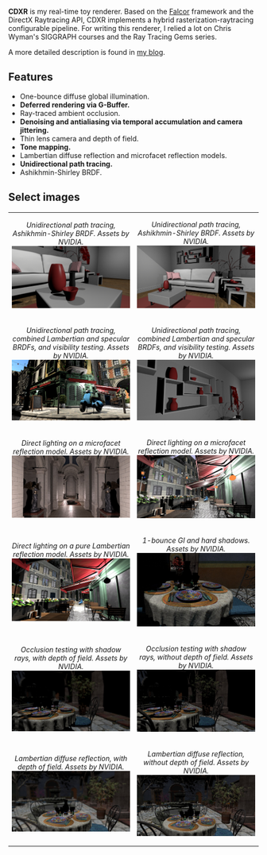 **CDXR** is my real-time toy renderer. Based on the [Falcor](https://github.com/NVIDIAGameWorks/Falcor) framework and the DirectX Raytracing API, CDXR implements a hybrid rasterization-raytracing configurable pipeline. For writing this renderer, I relied a lot on Chris Wyman's SIGGRAPH courses and the Ray Tracing Gems series.

A more detailed description is found in [my blog](https://carlos-lopez-garces.github.io/projects/cdxr/).

## Features

- One-bounce diffuse global illumination.
- **Deferred rendering via G-Buffer.** 
- Ray-traced ambient occlusion.
- **Denoising and antialiasing via temporal accumulation and camera jittering.**
- Thin lens camera and depth of field. 
- **Tone mapping.** 
- Lambertian diffuse reflection and microfacet reflection models.
- **Unidirectional path tracing.**
- Ashikhmin-Shirley BRDF.

## Select images

<table>
  <tr>
    <td><p align="center">
      <i>Unidirectional path tracing, Ashikhmin-Shirley BRDF. Assets by NVIDIA.</i>
      <img src="/images/12.png">
    </p></td>
    <td><p align="center">
      <i>Unidirectional path tracing, Ashikhmin-Shirley BRDF. Assets by NVIDIA.</i>
      <img src="/images/11.png">
    </p></td>
  </tr>

  <tr>
    <td><p align="center">
      <i>Unidirectional path tracing, combined Lambertian and specular BRDFs, and visibility testing. Assets by NVIDIA.</i>
      <img src="/images/10.png">
    </p></td>
    <td><p align="center">
      <i>Unidirectional path tracing, combined Lambertian and specular BRDFs, and visibility testing. Assets by NVIDIA.</i>
      <img src="/images/9.png">
    </p></td>
  </tr>

  <tr>
    <td><p align="center">
      <i>Direct lighting on a microfacet reflection model. Assets by NVIDIA.</i>
      <img src="/images/8.png">
    </p></td>
    <td><p align="center">
      <i>Direct lighting on a microfacet reflection model. Assets by NVIDIA.</i>
      <img src="/images/6.png">
    </p></td>
  </tr>

  <tr>
    <td><p align="center">
      <i>Direct lighting on a pure Lambertian reflection model. Assets by NVIDIA.</i>
      <img src="/images/7.png">
    </p></td>
    <td><p align="center">
      <i>1-bounce GI and hard shadows. Assets by NVIDIA.</i>
      <img src="/images/5.png">
    </p></td>
  </tr>

  <tr>
    <td><p align="center">
      <i>Occlusion testing with shadow rays, with depth of field. Assets by NVIDIA.</i>
      <img src="/images/3.png">
    </p></td>
    <td><p align="center">
      <i>Occlusion testing with shadow rays, without depth of field. Assets by NVIDIA.</i>
      <img src="/images/4.png">
    </p></td>
  </tr>

  <tr>
    <td><p align="center">
      <i>Lambertian diffuse reflection, with depth of field. Assets by NVIDIA.</i>
      <img src="/images/1.png">
    </p></td>
    <td><p align="center">
      <i>Lambertian diffuse reflection, without depth of field. Assets by NVIDIA.</i>
      <img src="/images/2.png">
    </p></td>
  </tr>
</table>